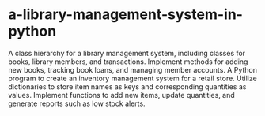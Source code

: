 # a-library-management-system-in-python
A class hierarchy for a library management system, including classes for books, library members, and transactions. Implement methods for adding new books, tracking book loans, and managing member accounts.
A Python program to create an inventory management system for a retail store. Utilize dictionaries to store item names as keys and corresponding quantities as values. Implement functions to add new items, update quantities, and generate reports such as low stock alerts.
